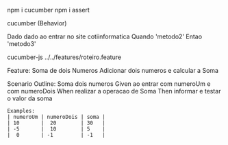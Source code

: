 npm i cucumber
npm i assert


cucumber (Behavior)

Dado dado ao entrar no site cotiinformatica
Quando 'metodo2'
Entao 'metodo3'



cucumber-js  ../../features/roteiro.feature





Feature: Soma de dois Numeros
  Adicionar dois numeros e calcular a Soma

  Scenario Outline: Soma dois numeros
    Given ao entrar com numeroUm <numeroUm>  e com numeroDois <numeroDois>
    When  realizar a operacao de Soma
    Then  informar e testar o valor da soma <soma>
 
    Examples:
    | numeroUm | numeroDois | soma | 
    | 10       |  20        | 30   |
    | -5       |  10        | 5    |
    |  0       | -1         | -1   |
 